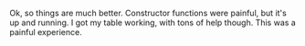Ok, so things are much better. Constructor functions were painful, but it's up and running. I got my table working, with tons of help though. This was a painful experience.